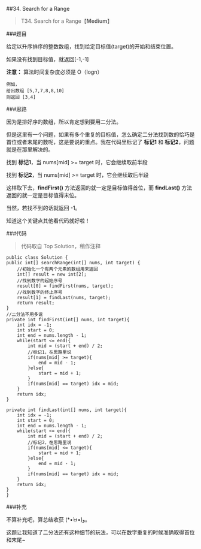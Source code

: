 ##34. Search for a Range
> T34. Search for a Range【**Medium**】

###题目

给定以升序排序的整数数组，找到给定目标值(target)的开始和结束位置。

如果没有找到目标值，就返回[-1,-1]

**注意：** 算法时间复杂度必须是 O（logn）

```
例如，
给出数组 [5,7,7,8,8,10]
则返回 [3,4]
```
###思路

因为是排好序的数组，所以肯定想到要用二分法。

但是这里有一个问题，如果有多个重复的目标值，怎么确定二分法找到数的恰巧是首位或者末尾的数呢，这是要说的重点。我在代码里标记了 **标记1** 和 **标记2**，问题就是在那里解决的。

找到 **标记1**，当 nums[mid] >= target 时，它会继续取前半段

找到 **标记2**，当 nums[mid] >= target 时，它会继续取后半段

这样取下去，**findFirst()** 方法返回的就一定是目标值得首位，而 **findLast()** 方法返回的就一定是目标值得末位。

当然，若找不到的话就返回 -1。

知道这个关键点其他看代码就好啦！

###代码

>代码取自 Top Solution，稍作注释

```
public class Solution {
public int[] searchRange(int[] nums, int target) {
    //初始化一个有两个元素的数组用来返回
    int[] result = new int[2];
    //找到数字的起始序号
    result[0] = findFirst(nums, target);
    //找到数字的终止序号
    result[1] = findLast(nums, target);
    return result;
}
//二分法不用多说
private int findFirst(int[] nums, int target){
    int idx = -1;
    int start = 0;
    int end = nums.length - 1;
    while(start <= end){
        int mid = (start + end) / 2;
        //标记1，在思路里说
        if(nums[mid] >= target){
            end = mid - 1;
        }else{
            start = mid + 1;
        }
        if(nums[mid] == target) idx = mid;
    }
    return idx;
}

private int findLast(int[] nums, int target){
    int idx = -1;
    int start = 0;
    int end = nums.length - 1;
    while(start <= end){
        int mid = (start + end) / 2;
        //标记2，在思路里说
        if(nums[mid] <= target){
            start = mid + 1;
        }else{
            end = mid - 1;
        }
        if(nums[mid] == target) idx = mid;
    }
    return idx;
}
}
```
###补充

不算补充吧，算总结收获 (*•̀ㅂ•́)و。

这题让我知道了二分法还有这种细节的玩法，可以在数字重复的时候准确取得首位和末尾~